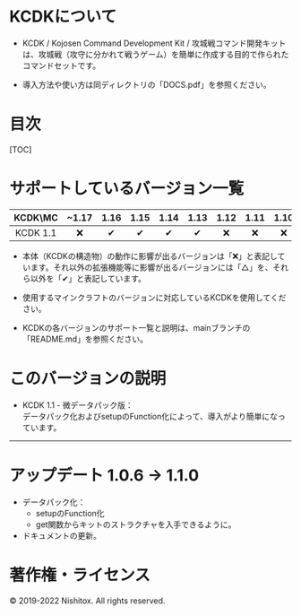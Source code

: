 
# KCDKについて

* KCDK / Kojosen Command Development Kit / 攻城戦コマンド開発キットは、攻城戦（攻守に分かれて戦うゲーム）を簡単に作成する目的で作られたコマンドセットです。

* 導入方法や使い方は同ディレクトリの「DOCS.pdf」を参照ください。



# 目次

[TOC]



# サポートしているバージョン一覧

| KCDK\MC  | ~1.17 | 1.16  | 1.15  | 1.14  | 1.13  | 1.12  | 1.11  | 1.10  | 1.9~  |
| :------: | :---: | :---: | :---: | :---: | :---: | :---: | :---: | :---: | :---: |
| KCDK 1.1 |   ❌   |   ✔   |   ✔   |   ✔   |   ✔   |   ❌   |   ❌   |   ❌   |   ❌   |

* 本体（KCDKの構造物）の動作に影響が出るバージョンは「❌」と表記しています。それ以外の拡張機能等に影響が出るバージョンには「△」を、それら以外を「✔」と表記しています。

* 使用するマインクラフトのバージョンに対応しているKCDKを使用してください。

* KCDKの各バージョンのサポート一覧と説明は、mainブランチの「README.md」を参照ください。



# このバージョンの説明

* KCDK 1.1 - 微データパック版：  
  データパック化およびsetupのFunction化によって、導入がより簡単になっています。

---

# アップデート 1.0.6 -> 1.1.0

* データパック化：
  * setupのFunction化
  * get関数からキットのストラクチャを入手できるように。
* ドキュメントの更新。



# 著作権・ライセンス
© 2019-2022 Nishitox. All rights reserved.
